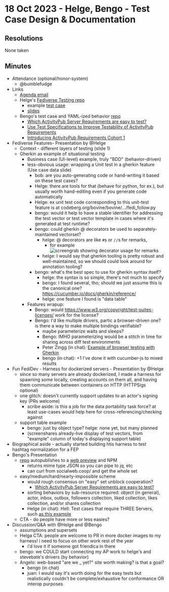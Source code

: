 # 18 Oct 2023 - Helge, Bengo - Test Case Design & Documentation

## Resolutions

None taken

## Minutes

- Attendance (optional/honor-system)
  - @bumblefudge
- Links
  - [Agenda email](https://lists.w3.org/Archives/Public/public-swicg/2023Oct/0045.html)
  - Helge's [Fediverse Testing repo](https://helge.codeberg.page/funfedidev/)
    - example [test case](https://codeberg.org/helge/fediverse-features/src/branch/main/w3c/ap_follow.feature)
    - [slides](https://bovine.social/assets/presentation.pdf)
  - Bengo's test case and YAML-ized behavior [repo](https://git.coop/socialweb.coop/activitypub/behaviors/)
    - [Which ActivityPub Server Requirements are easy to test?](https://bengo.is/blogging/easy-to-test-activitypub-requirements/)
    - [Use Test Specifications to Improve Testability of ActivityPub Requirements](https://bengo.is/blogging/use-test-specifications-to-improve-testability-of-activitypub-requirements/)
    - [Introducing ActivityPub Requirements Cohort 1](https://bengo.is/blogging/introducing-activitypub-requirement-testing-cohort-1/)
- Fediverse Features- Presentation by @Helge
  - Context - different layers of testing (slide 1)
  - Gherkin as example of situational testing
    - Business case (UI-level) example, truly "BDD" (behavior-driven)
    - less-obvious usage: wrapping a Unit test in a gherkin feature (Use case data slide)
      - bob: are you auto-generating code or hand-writing it based on these test cases?
      - Helge: there are tools for that (behave for python, for ex.), but usually worth hand-editing even if you generate code automatically
      - Helge: ex unit test code corresponding to this unit-test feature is at codeberg.org/bovine/bovine/.../fedi_follow.py
      - bengo: would it help to have a stable identifier for addressing the test vector or test vector template in cases where it's generated at test runtime?
      - bengo: could gherkin @ decorators be used to separately-maintained vectorset?
        - helge: @ decorators are like `#`s or `//`s for remarks,
          - for example ![screengrab showing decorator usage for remarks](https://hedgedoc.socialweb.coop/uploads/90d92599-322d-4bf9-9dff-894cb1f270ad.png)
        - helge: I would say that gherkin tooling is pretty robust and well-maintained, so we should could look around for annotation tooling?
      - bengo: what's the best spec to use for gherkin syntax itself?
        - helge: the syntax is so simple, there's not much to specify
        - bengo: I found several, tho; should we just assume this is the canonical one? <https://cucumber.io/docs/gherkin/reference/>
        - helge: one feature I found is "data table"
    - Features wrapup:
      - Bengo: would <https://www.w3.org/copyright/test-suites-licenses/> work for the license?
      - Bengo: I'd like multiple drivers, partic a browser-driven one? is there a way to make multiple bindings verifiable?
        - maybe parameterize waits and sleeps?
        - Bengo: IMHO parameterizing would be a stitch in time for sharing across diff test environments
        - Peter Zingg (in chat): [Example of browser testing with Gherkin](https://www.lambdatest.com/blog/behaviour-driven-development-by-selenium-testing-with-gherkin/)
        - bengo (in chat): +1 I've done it with cucumber-js to mixed results
- Fun FediDev - Harness for dockerized servers - Presentation by @Helge
  - since so many servers are already dockerized, I made a harness for spawning some locally, creating accounts on them all, and having them communicate between containers on HTTP (HTTPSigs optional)
  - one glitch: doesn't currently support updates to an actor's signing key (PRs welcome)
    - scribe aside: is this a job for the data portability task force? at least use-cases would help here for cross-referencing/checking against
  - support table example
    - bengo: just by object type? helge: none yet, but many planned
    - (screenshares already-live display of test vectors, from "example" column of today's displaying support table)
- Biographical aside - actually started building htis harness to test hashtag normalization for a FEP
- Bengo's Presentation
  - [repo](https://git.coop/socialweb.coop/activitypub/behaviors/) autopublishes to a [web preview](https://socialweb.coop/activitypub/behaviors/) and NPM
    - returns mime type JSON so you can pipe to jq, etc
    - can curl from socialweb.coop/ and get the whole set
  - easy/medium/hard/nearly-impossible scheme
    - would rough consensus on "easy" set unblock cooperation?
      - [Which ActivityPub Server Requirements are easy to test?](https://bengo.is/blogging/easy-to-test-activitypub-requirements/)
    - sorting behaviors by sub-resource required: object (in general), actor, inbox, outbox, followers collection, liked collection, likes collection, and/or shares collection
    - Helge (in chat): Hell: Test cases that require THREE Servers, such [as this example](https://media.hachyderm.io/media_attachments/files/111/104/507/048/912/919/original/3982f5534dac30f0.png)
  - CTA - do people have more or less easies?
- Discussion/Q&A with @Helge and @Bengo
  - assumptions and supersets
  - Helga CTA: people are welcome to PR in more docker images to my harness! i need to focus on other work rest of the year
    - i'd love it if someone got friendica in there
  - bengo: we COULD start connecting my AP work to helge's and stevebate's drivers (by behavior)
  - Angelo: web-based "are we _ yet?" site worth making? is that a goal?
    - bengo (in chat)
    - juan: I would say it's worth doing for the easy tests but realistically couldn't be complete/exhaustive for conformance OR interop purposes

